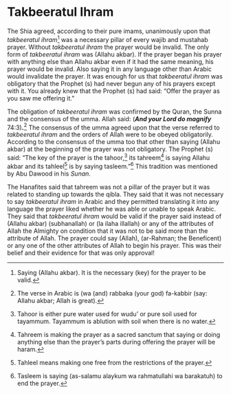 Takbeeratul Ihram
=================

The Shia agreed, according to their pure imams, unanimously upon that
*takbeeratul ihram*[^1] was a necessary pillar of every wajib and
mustahab prayer. Without *takbeeratul ihram* the prayer would be
invalid. The only form of *takbeeratul ihram* was (Allahu akbar). If the
prayer began his prayer with anything else than Allahu akbar even if it
had the same meaning, his prayer would be invalid. Also saying it in any
language other than Arabic would invalidate the prayer. It was enough
for us that *takbeeratul ihram* was obligatory that the Prophet (s) had
never begun any of his prayers except with it. You already knew that the
Prophet (s) had said: “Offer the prayer as you saw me offering it.”

The obligation of *takbeeratul ihram* was confirmed by the Quran, the
Sunna and the consensus of the umma. Allah said: (***And your Lord do
magnify*** 74:3)***.***[^2] The consensus of the umma agreed upon that
the verse referred to *takbeeratul ihram* and the orders of Allah were
to be obeyed obligatorily. According to the consensus of the umma too
that other than saying (Allahu akbar) at the beginning of the prayer was
not obligatory. The Prophet (s) said: “The key of the prayer is the
tahoor,[^3] its tahreem[^4] is saying Allahu akbar and its tahleel[^5]
is by saying tasleem.”[^6] This tradition was mentioned by Abu Dawood in
his *Sunan*.

The Hanafites said that tahreem was not a pillar of the prayer but it
was related to standing up towards the qibla. They said that it was not
necessary to say *takbeeratul ihram* in Arabic and they permitted
translating it into any language the prayer liked whether he was able or
unable to speak Arabic. They said that *takbeeratul ihram* would be
valid if the prayer said instead of (Allahu akbar) (subhanallah) or (la
ilaha illallah) or any of the attributes of Allah the Almighty on
condition that it was not to be said more than the attribute of Allah.
The prayer could say (Allah), (ar-Rahman; the Beneficent) or any one of
the other attributes of Allah to begin his prayer. This was their belief
and their evidence for that was only approval!

[^1]: Saying (Allahu akbar). It is the necessary (key) for the prayer to
be valid.

[^2]: The verse in Arabic is (wa (and) rabbaka (your god) fa-kabbir
(say: Allahu akbar; Allah is great).

[^3]: Tahoor is either pure water used for wudu’ or pure soil used for
tayammum. Tayammum is ablution with soil when there is no water.

[^4]: Tahreem is making the prayer as a sacred sanctum that saying or
doing anything else than the prayer’s parts during offering the prayer
will be haram.

[^5]: Tahleel means making one free from the restrictions of the prayer.

[^6]: Tasleem is saying (as-salamu alaykum wa rahmatullahi wa barakatuh)
to end the prayer.


